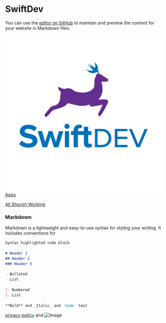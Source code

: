 # SwiftDev

You can use the [editor on GitHub](https://github.com/SwiftDevStudent/Swiftdev.dev/edit/gh-pages/index.md) to maintain and preview the content for your website in Markdown files.

![SwiftDevLogo](5C4275F0-3D76-4457-8323-85BBB95A7FEA.jpeg)
[Apps](/apps/index.md)

[All Shiurim Working](/ShiurimWorking.json)
### Markdown

Markdown is a lightweight and easy-to-use syntax for styling your writing. It includes conventions for

```markdown
Syntax highlighted code block

# Header 1
## Header 2
### Header 3

- Bulleted
- List

1. Numbered
2. List

**Bold** and _Italic_ and `Code` text
```
[privacy-policy](privacy-policy) and ![Image](src)


